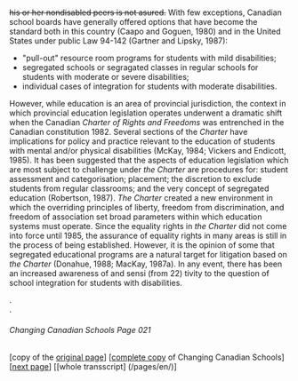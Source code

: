 ### 
~~his or her nondisabled peers is not asured.~~
With few exceptions, Canadian school boards have generally offered
options that have become the standard both in this country
(Caapo and Goguen, 1980) and in the United States under public
Law 94-142 (Gartner and Lipsky, 1987):  

- "pull-out" resource room programs for students with mild
disabilities;
- segregated schools or segragated classes in regular schools
for students with moderate or severe disabilities;
- individual cases of integration for students with moderate
disabilities.  

However, while education is an area of provincial jurisdiction,
the context in which provincial education legislation operates
underwent a dramatic shift when the Canadian *Charter of Rights and Freedoms* was entrenched in the Canadian constitution 1982.
Several sections of the *Charter* have implications for policy
and practice relevant to the education of students with mental
and/or physical disabilities (McKay, 1984; Vickers and Endicott,
1985). It has been suggested that the aspects of education
legislation which are most subject to challenge under *the Charter*
are procedures for: student assessment and categorisation; placement;
the discretion to exclude students from regular classrooms;
and the very concept of segregated education (Robertson, 1987).
*The Charter* created a new environment in which the overriding
principles of liberty, freedom from discrimination, and freedom
of association set broad parameters within which education systems
must operate. Since the equality rights in *the Charter* did not
come into force until 1985, the assurance of equality rights
in many areas is still in the process of being established.
However, it is the opinion of some that segregated educational
programs are a natural target for litigation based on *the Charter*
(Donahue, 1988; MacKay, 1987a). In any event, there has been
an increased awareness of and sensi (from 22) tivity to the
question of school integration for students with disabilities.
  
.  
.    
###### Changing Canadian Schools Page 021
### 

[copy of the [original page](/copies-from-original/CCS021.png)] [[complete copy](/copies-from-original/BestCopy_Changing_Canadian_Schools_Perspectives_on_Disability_and_Inclusion.pdf) of Changing Canadian Schools] [[next page](Changing_Canadian_Schools-022)] [[whole transscript] (/pages/en/)]


